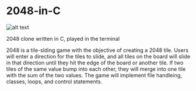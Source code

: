 # 2048-in-C

![alt text]([https://github.com/[username]/[reponame]/blob/[branch]/image.jpg?raw=true](https://github.com/jawarr/2048-in-C/blob/main/logo.pn))

2048 clone written in C, played in the terminal

2048 is a tile-slding game with the objective of creating a 2048 tile. Users will enter a direction for the tiles to slide, and all tiles on the board will slide in that direction until they hit the edge of the board or another tile. If two tiles of the same value bump into each other, they will merge into one tile with the sum of the two values. The game will implement file handleing, classes, loops, and control statements.
